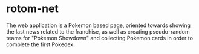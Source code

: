 # rotom-net
The web application is a Pokemon based page, oriented towards showing the last news related to the franchise, as well as creating pseudo-random teams for "Pokemon Showdown" and collecting Pokemon cards in order to complete the first Pokedex.
